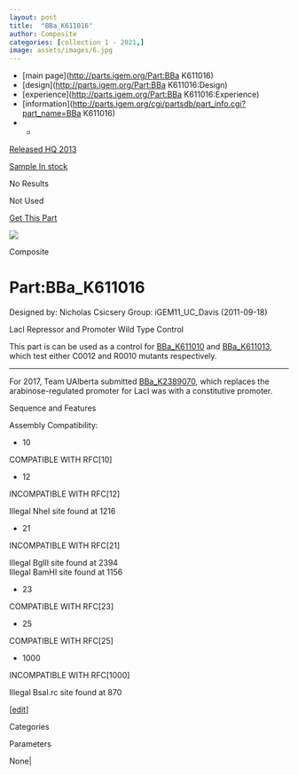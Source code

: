 ```yaml
---
layout: post
title:  "BBa_K611016"
author: Composite
categories: [collection 1 - 2021,] 
image: assets/images/6.jpg
---
```



  * [main page](http://parts.igem.org/Part:BBa K611016)
  * [design](http://parts.igem.org/Part:BBa K611016:Design)
  * [experience](http://parts.igem.org/Part:BBa K611016:Experience)
  * [information](http://parts.igem.org/cgi/partsdb/part_info.cgi?part_name=BBa K611016)
  *   * 

[Released HQ 2013](http://parts.igem.org/Help:Part_Status_Box)

[Sample In stock](http://parts.igem.org/Help:Part_Status_Box)

No Results

Not Used

[ Get This Part](http://parts.igem.org/partsdb/get_part.cgi?part=BBa_K611016)

![](http://parts.igem.org/images/partbypart/icon_composite.png)

Composite

# Part:BBa_K611016

Designed by: Nicholas Csicsery   Group: iGEM11_UC_Davis   (2011-09-18)

  
LacI Repressor and Promoter Wild Type Control

This part is can be used as a control for
[BBa_K611010](http://parts.igem.org/Part:BBa_K611010) and
[BBa_K611013](http://parts.igem.org/Part:BBa_K611013), which test either C0012
and R0010 mutants respectively.

* * *

For 2017, Team UAlberta submitted
[BBa_K2389070](http://parts.igem.org/Part:BBa_K2389070), which replaces the
arabinose-regulated promoter for LacI was with a constitutive promoter.

Sequence and Features

  

Assembly Compatibility:

  * 10

COMPATIBLE WITH RFC[10]

  * 12

INCOMPATIBLE WITH RFC[12]

Illegal NheI site found at 1216  

  * 21

INCOMPATIBLE WITH RFC[21]

Illegal BglII site found at 2394  
Illegal BamHI site found at 1156  

  * 23

COMPATIBLE WITH RFC[23]

  * 25

COMPATIBLE WITH RFC[25]

  * 1000

INCOMPATIBLE WITH RFC[1000]

Illegal BsaI.rc site found at 870  

  

[[edit](http://parts.igem.org/partsdb/part_info.cgi?part_name=BBa_K611016)]

Categories

Parameters

None|

